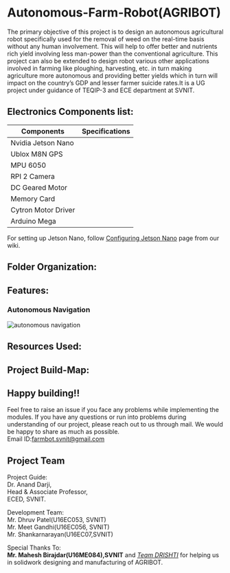 # Autonomous-Farm-Robot(AGRIBOT)
The primary objective of this project is to design an autonomous agricultural robot specifically
used for the removal of weed on the real-time basis without any human involvement. This will
help to offer better and nutrients rich yield involving less man-power than the conventional
agriculture. This project can also be extended to design robot various other applications involved
in farming like ploughing, harvesting, etc. in turn making agriculture more autonomous and
providing better yields which in turn will impact on the country’s GDP and lesser farmer suicide
rates.It is a UG project under guidance of TEQIP-3 and ECE department at SVNIT.

## Electronics Components list:
 | Components        | Specifications                            |   
 | ------------------|:-----------------------------------------:|
 | Nvidia Jetson Nano|                                           |
 | Ublox M8N GPS     |                                           |  
 | MPU 6050          |                                           |
 | RPI 2 Camera      |                                           |
 | DC Geared Motor   |                                           |
 | Memory Card       |                                           |
 |Cytron Motor Driver|                                           |
 |Arduino Mega       |                                           |



For setting up Jetson Nano, follow [Configuring Jetson Nano](https://github.com/Dhruv2012/Autonomous-Farm-Robot/wiki/Configuring-Jetson-Nano) page from our wiki.

## Folder Organization:

## Features:

### Autonomous Navigation
![autonomous navigation](Documents/readme-images/simulation.gif)
     
## Resources Used:     
     
## Project Build-Map:     
## Happy building!!
Feel free to raise an issue if you face any problems while implementing the modules. If you have any questions or run into problems during understanding of our project, please reach out to us through mail. We would be happy to share as much as possible.\
Email ID:farmbot.svnit@gmail.com

## Project Team

Project Guide:\
Dr. Anand Darji,\
Head & Associate Professor,\
ECED, SVNIT.

Development Team:\
Mr. Dhruv Patel(U16EC053, SVNIT)\
Mr. Meet Gandhi(U16EC056, SVNIT)\
Mr. Shankarnarayan(U16EC07,SVNIT)

Special Thanks To:\
**Mr. Mahesh Birajdar(U16ME084),SVNIT** and [*Team DRISHTI*](https://github.com/DRISHTI-SVNIT) for helping us in solidwork designing and manufacturing of AGRIBOT.


